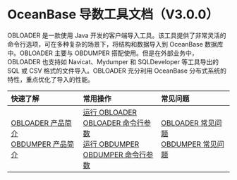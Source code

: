 OceanBase 导数工具文档（V3.0.0） 
=========================
OBLOADER 是一款使用 Java 开发的客户端导入工具。该工具提供了非常灵活的命令行选项，可在多种复杂的场景下，将结构和数据导入到 OceanBase 数据库中。OBLOADER 主要与 OBDUMPER 搭配使用。但是在外部业务中，OBLOADER 也支持如 Navicat、Mydumper 和 SQLDeveloper 等工具导出的 SQL 或 CSV 格式的文件导入。OBLOADER 充分利用 OceanBase 分布式系统的特性，重点优化了导入的性能。

|         快速了解         | 常用操作 |常见问题|
|:-----------------------|:---------|:---------|
|    [OBLOADER 产品简介](https://open.oceanbase.com/docs/obloaderdumper-cn/v3.0.0/10000000000014229)  <br> [OBDUMPER 产品简介](https://open.oceanbase.com/docs/obloaderdumper-cn/v3.0.0/10000000000014232)| [运行 OBLOADER](https://open.oceanbase.com/docs/obloaderdumper-cn/v3.0.0/10000000000014236)  <br> [OBLOADER 命令行参数](https://open.oceanbase.com/docs/obloaderdumper-cn/v3.0.0/0000000000031748) <br> [运行 OBDUMPER](https://open.oceanbase.com/docs/obloaderdumper-cn/v3.0.0/10000000000014243)<br>[OBDUMPER 命令行参数](https://open.oceanbase.com/docs/obloaderdumper-cn/v3.0.0/0000000000031749)   |[OBLOADER 常见问题](https://open.oceanbase.com/docs/obloaderdumper-cn/v3.0.0/10000000000014231)<br> [OBDUMPER 常见问题](https://open.oceanbase.com/docs/obloaderdumper-cn/v3.0.0/10000000000014234)  |
